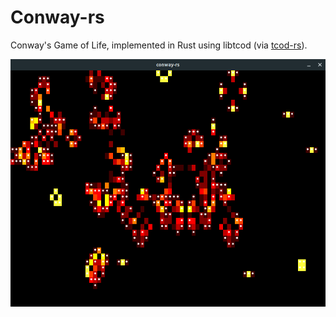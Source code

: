 # Conway-rs

Conway's Game of Life, implemented in Rust using libtcod (via [tcod-rs](https://github.com/tomassedovic/tcod-rs)).

![screenshot](screenshot.png)
